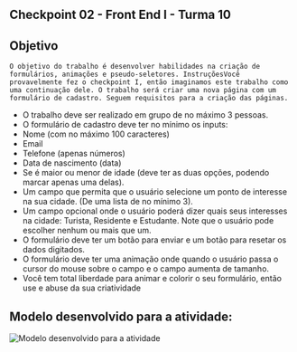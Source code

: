 ## Checkpoint 02 - Front End I - Turma 10

## Objetivo

`O objetivo do trabalho é desenvolver habilidades na criação de formulários, animações e pseudo-seletores.
InstruçõesVocê provavelmente fez o checkpoint I, então imaginamos este trabalho como uma continuação dele. O trabalho será criar uma nova página com um formulário de cadastro. Seguem requisitos para a criação das páginas.`


- O trabalho deve ser realizado em grupo de no máximo 3 pessoas.
- O formulário de cadastro deve ter no mínimo os inputs:
- Nome (com no máximo 100 caracteres)
- Email 
- Telefone (apenas números)
- Data de nascimento (data)
- Se é maior ou menor de idade (deve ter as duas opções, podendo marcar apenas uma delas).
- Um campo que permita que o usuário selecione um ponto de interesse na sua cidade. (De uma lista de no mínimo 3).
- Um campo opcional onde o usuário poderá dizer quais seus interesses na cidade: Turista, Residente e Estudante. Note que o usuário pode escolher nenhum ou mais que um.
- O formulário deve ter um botão para enviar e um botão para resetar os dados digitados.
- O formulário deve ter uma animação onde quando o usuário passa o cursor do mouse sobre o campo e o campo aumenta de tamanho. 
- Você tem total liberdade para animar e colorir o seu formulário, então use e abuse da sua criatividade

## Modelo desenvolvido para a atividade:

![Modelo desenvolvido para a atividade](https://i.imgur.com/H4kvGx7.png)
